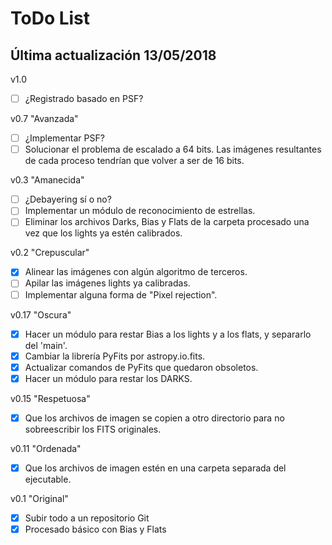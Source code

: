 # ToDo List
## Última actualización 13/05/2018

v1.0
- [ ] ¿Registrado basado en PSF?

v0.7 "Avanzada"
- [ ] ¿Implementar PSF?
- [ ] Solucionar el problema de escalado a 64 bits. Las imágenes resultantes de cada proceso tendrían que volver a ser de 16 bits.

v0.3 "Amanecida"
- [ ] ¿Debayering sí o no?
- [ ] Implementar un módulo de reconocimiento de estrellas.
- [ ] Eliminar los archivos Darks, Bias y Flats de la carpeta procesado una vez que los lights ya estén calibrados.

v0.2 "Crepuscular"
- [x] Alinear las imágenes con algún algoritmo de terceros.
- [ ] Apilar las imágenes lights ya calibradas.
- [ ] Implementar alguna forma de "Pixel rejection".

v0.17 "Oscura"
- [x] Hacer un módulo para restar Bias a los lights y a los flats, y separarlo del 'main'.
- [x] Cambiar la librería PyFits por astropy.io.fits.
- [x] Actualizar comandos de PyFits que quedaron obsoletos.
- [x] Hacer un módulo para restar los DARKS.

v0.15 "Respetuosa"
- [x] Que los archivos de imagen se copien a otro directorio para no sobreescribir los FITS originales.

v0.11 "Ordenada"
- [x] Que los archivos de imagen estén en una carpeta separada del ejecutable.

v0.1 "Original"
- [x] Subir todo a un repositorio Git
- [x] Procesado básico con Bias y Flats
